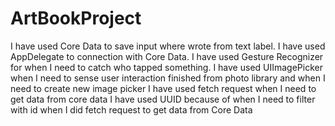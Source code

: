 # ArtBookProject

I have used Core Data to save input where wrote from text label. 
I have used AppDelegate to connection with Core Data.
I have used Gesture Recognizer for when I need to catch who tapped something.
I have used UIImagePicker when I need to sense user interaction finished from photo library and when I need to create new image picker
I have used fetch request when I need to get data from core data
I have used UUID because of when I need to filter with id when I did fetch request to get data from Core Data
